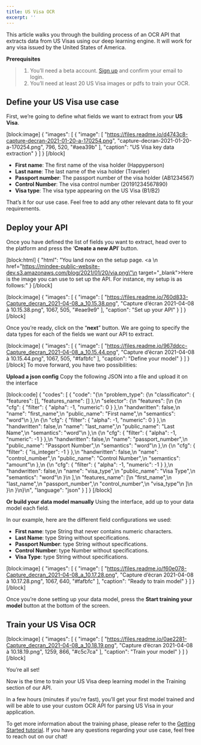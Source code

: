 ```yaml
---
title: US Visa OCR
excerpt: ''
---
```

This article walks you through the building process of an OCR API that extracts data from US Visas using our deep learning engine. It will work for any visa issued by the United States of America.  

 

 

**Prerequisites**
> 1. You’ll need a beta account. [Sign up](https://platform.mindee.com/signup)  and confirm your email to login.
> 2. You’ll need at least 20 US Visa images or pdfs to train your OCR.
 

 

## Define your US Visa use case
 

First, we’re going to define what fields we want to extract from your **US Visa**. 

 
[block:image]
{
  "images": [
    {
      "image": [
        "https://files.readme.io/d4743c8-capture-decran-2021-01-20-a-170254.png",
        "capture-decran-2021-01-20-a-170254.png",
        796,
        520,
        "#aea39b"
      ],
      "caption": "US Visa key data extraction"
    }
  ]
}
[/block]

 

 

  * **First name**: The first name of the visa holder (Happyperson)
  *  **Last name**: The last name of the visa holder (Traveler)
  *  **Passport number**: The passport number of the visa holder (AB1234567)
  *  **Control Number**:  The visa control number (20191234567890)
  *  **Visa type**: The visa type appearing on the US Visa (B1/B2)
  

 

That’s it for our use case. Feel free to add any other relevant data to fit your requirements.

 

 

## Deploy your API
 

Once you have defined the list of fields you want to extract, head over to the platform and press the ‘**Create a new API**’ button.

 


[block:html]
{
  "html": "You land now on the setup page. <a \n   href=\"https://mindee-public-website-dev.s3.amazonaws.com/blog/2021/01/20/via.png\"\n   target=\"_blank\">Here is the image</a> you can use to set up the API. For instance, my setup is as follows:"
}
[/block]

[block:image]
{
  "images": [
    {
      "image": [
        "https://files.readme.io/760d833-Capture_decran_2021-04-08_a_10.15.38.png",
        "Capture d’écran 2021-04-08 à 10.15.38.png",
        1067,
        505,
        "#eae9e9"
      ],
      "caption": "Set up your API"
    }
  ]
}
[/block]
 
 

Once you’re ready, click on the “**next**” button. We are going to specify the data types for each of the fields we want our API to extract.

 

[block:image]
{
  "images": [
    {
      "image": [
        "https://files.readme.io/967ddcc-Capture_decran_2021-04-08_a_10.15.44.png",
        "Capture d’écran 2021-04-08 à 10.15.44.png",
        1067,
        505,
        "#fafbfc"
      ],
      "caption": "Define your model"
    }
  ]
}
[/block]
To move forward, you have two possibilities:

**Upload a json config**
Copy the following JSON into a file and upload it on the interface


 
[block:code]
{
  "codes": [
    {
      "code": "{\n  \"problem_type\": {\n    \"classificator\": { \"features\": [], \"features_name\": [] },\n    \"selector\": {\n      \"features\": [\n        {\n          \"cfg\": { \"filter\": { \"alpha\": -1, \"numeric\": 0 } },\n          \"handwritten\": false,\n          \"name\": \"first_name\",\n          \"public_name\": \"First name\",\n          \"semantics\": \"word\"\n        },\n        {\n          \"cfg\": { \"filter\": { \"alpha\": -1, \"numeric\": 0 } },\n          \"handwritten\": false,\n          \"name\": \"last_name\",\n          \"public_name\": \"Last Name\",\n          \"semantics\": \"word\"\n        },\n        {\n          \"cfg\": { \"filter\": { \"alpha\": -1, \"numeric\": -1 } },\n          \"handwritten\": false,\n          \"name\": \"passport_number\",\n          \"public_name\": \"Passport Number\",\n          \"semantics\": \"word\"\n        },\n        {\n          \"cfg\": { \"filter\": { \"is_integer\": -1 } },\n          \"handwritten\": false,\n          \"name\": \"control_number\",\n          \"public_name\": \"Control Number\",\n          \"semantics\": \"amount\"\n        },\n        {\n          \"cfg\": { \"filter\": { \"alpha\": -1, \"numeric\": -1 } },\n          \"handwritten\": false,\n          \"name\": \"visa_type\",\n          \"public_name\": \"Visa Type\",\n          \"semantics\": \"word\"\n        }\n      ],\n      \"features_name\": [\n        \"first_name\",\n        \"last_name\",\n        \"passport_number\",\n        \"control_number\",\n        \"visa_type\"\n      ]\n    }\n  }\n}\n",
      "language": "json"
    }
  ]
}
[/block]
 

**Or build your data model manually**
Using the interface, add up to your data model each field.

 In our example, here are the different field configurations we used:


  * **First name**: type String that never contains numeric characters.
  * **Last Name**: type String without specifications. 
  * **Passport Number**: type String without specifications.
  * **Control Number**: type Number without specifications. 
  * **Visa Type**: type String without specifications.
  
[block:image]
{
  "images": [
    {
      "image": [
        "https://files.readme.io/f60e078-Capture_decran_2021-04-08_a_10.17.28.png",
        "Capture d’écran 2021-04-08 à 10.17.28.png",
        1067,
        640,
        "#fafbfc"
      ],
      "caption": "Ready to train model"
    }
  ]
}
[/block]
 

Once you’re done setting up your data model, press the **Start training your model** button at the bottom of the screen.

 

 

## Train your US Visa OCR
 
[block:image]
{
  "images": [
    {
      "image": [
        "https://files.readme.io/0ae2281-Capture_decran_2021-04-08_a_10.18.19.png",
        "Capture d’écran 2021-04-08 à 10.18.19.png",
        1259,
        866,
        "#c5c7ca"
      ],
      "caption": "Train your model"
    }
  ]
}
[/block]
 


 

 

You’re all set! 

 

Now is the time to train your US Visa deep learning model in the Training section of our API. 

 

 

In a few hours (minutes if you're fast), you’ll get your first model trained and will be able to use your custom OCR API for parsing US Visa in your application.

 

To get more information about the training phase, please refer to the  [Getting Started tutorial](doc:build-your-first-document-parsing-api). If you have any questions regarding your use case, feel free to reach out on our chat!